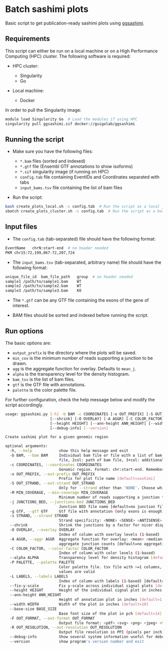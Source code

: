 # Batch sashimi plots

Basic script to get publication-ready sashimi plots using [ggsashimi](https://github.com/guigolab/ggsashimi).

## Requirements

This script can either be run on a local machine or on a High Performance Computing (HPC) cluster. The following software is required:

- HPC cluster:
	- Singularity
	- Go

- Local machine:
  - Docker

In order to pull the Singularity image:
```bash
module load Singularity Go  # Load the modules if using HPC
singularity pull ggsashimi.sif docker://guigolab/ggsashimi
```

## Running the script

- Make sure you have the following files:
    - `*.bam` files	(sorted and indexed)
    - `*.gtf` file	(Ensembl GTF annotations to show isoforms)
    - `*.sif` singularity image (if running on HPC)
    - `config.tab` file containing EventIDs and Coordinates separated with tabs
    - `input_bams.tsv` file containing the list of bam files

- Run the script:
```bash
bash create_plots_local.sh -c config.tab  # Run the script as a local job
sbatch create_plots_cluster.sh -c config.tab  # Run the script as a batch job
```

## Input files

- The `config.tab` (tab-separated) file should have the following format:

```bash
EventName	chrN:start-end  # no header needed
PKM	chr15:72,199,867-72,207,724
```

- The `input_bams.tsv` (tab-separated, arbitrary name) file should have the following format:

```bash
unique_file_id	bam_file_path	group  # no header needed
sample1	/path/to/sample1.bam	WT
sample2	/path/to/sample2.bam	WT
sample3	/path/to/sample3.bam	KO
```

- The `*.gtf` can be any GTF file containing the exons of the gene of interest.

- BAM files should be sorted and indexed before running the script.

## Run options

The basic options are:

- `output_prefix` is the directory where the plots will be saved.
- `min_cov` is the minimum number of reads supporting a junction to be drawn.
- `agg` is the aggregate function for overlay. Defaults to `mean_j`.
- `alpha` is the transparency level for the density histogram.
- `bam_tsv` is the list of bam files.
- `gtf` is the GTF file with annotations.
- `palette` is the color palette file.

For further configuration, check the help message below and modify the script accordingly.

```bash
usage: ggsashimi.py [-h] -b BAM -c COORDINATES [-o OUT_PREFIX] [-S OUT_STRAND] [-M MIN_COVERAGE] [-j JUNCTIONS_BED] [-g GTF] [-s STRAND]
                    [--shrink] [-O OVERLAY] [-A AGGR] [-C COLOR_FACTOR] [--alpha ALPHA] [-P PALETTE] [-L LABELS] [--fix-y-scale]
                    [--height HEIGHT] [--ann-height ANN_HEIGHT] [--width WIDTH] [--base-size BASE_SIZE] [-F OUT_FORMAT] [-R OUT_RESOLUTION]
                    [--debug-info] [--version]

Create sashimi plot for a given genomic region

optional arguments:
  -h, --help            show this help message and exit
  -b BAM, --bam BAM     Individual bam file or file with a list of bam files. In the case of a list of files the format is tsv: 1col: id for bam
                        file, 2col: path of bam file, 3+col: additional columns
  -c COORDINATES, --coordinates COORDINATES
                        Genomic region. Format: chr:start-end. Remember that bam coordinates are 0-based
  -o OUT_PREFIX, --out-prefix OUT_PREFIX
                        Prefix for plot file name [default=sashimi]
  -S OUT_STRAND, --out-strand OUT_STRAND
                        Only for --strand other than 'NONE'. Choose which signal strand to plot: <both> <plus> <minus> [default=both]
  -M MIN_COVERAGE, --min-coverage MIN_COVERAGE
                        Minimum number of reads supporting a junction to be drawn [default=1]
  -j JUNCTIONS_BED, --junctions-bed JUNCTIONS_BED
                        Junction BED file name [default=no junction file]
  -g GTF, --gtf GTF     Gtf file with annotation (only exons is enough)
  -s STRAND, --strand STRAND
                        Strand specificity: <NONE> <SENSE> <ANTISENSE> <MATE1_SENSE> <MATE2_SENSE> [default=NONE]
  --shrink              Shrink the junctions by a factor for nicer display [default=False]
  -O OVERLAY, --overlay OVERLAY
                        Index of column with overlay levels (1-based)
  -A AGGR, --aggr AGGR  Aggregate function for overlay: <mean> <median> <mean_j> <median_j>. Use mean_j | median_j to keep density overlay but
                        aggregate junction counts [default=no aggregation]
  -C COLOR_FACTOR, --color-factor COLOR_FACTOR
                        Index of column with color levels (1-based)
  --alpha ALPHA         Transparency level for density histogram [default=0.5]
  -P PALETTE, --palette PALETTE
                        Color palette file. tsv file with >=1 columns, where the color is the first column. Both R color names and hexadecimal
                        values are valid
  -L LABELS, --labels LABELS
                        Index of column with labels (1-based) [default=1]
  --fix-y-scale         Fix y-scale across individual signal plots [default=False]
  --height HEIGHT       Height of the individual signal plot in inches [default=2]
  --ann-height ANN_HEIGHT
                        Height of annotation plot in inches [default=1.5]
  --width WIDTH         Width of the plot in inches [default=10]
  --base-size BASE_SIZE
                        Base font size of the plot in pch [default=14]
  -F OUT_FORMAT, --out-format OUT_FORMAT
                        Output file format: <pdf> <svg> <png> <jpeg> <tiff> [default=pdf]
  -R OUT_RESOLUTION, --out-resolution OUT_RESOLUTION
                        Output file resolution in PPI (pixels per inch). Applies only to raster output formats [default=300]
  --debug-info          Show several system information useful for debugging purposes [default=None]
  --version             show program's version number and exit
```
